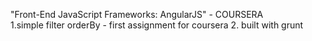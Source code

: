  "Front-End JavaScript Frameworks: AngularJS" - COURSERA  
1.simple filter orderBy - first assignment for coursera
2. built with grunt
